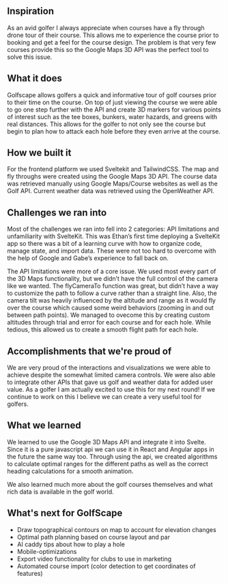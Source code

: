 ## Inspiration
As an avid golfer I always appreciate when courses have a fly through drone tour of their course. This allows me to experience the course prior to booking and get a feel for the course design. The problem is that very few courses provide this so the Google Maps 3D API was the perfect tool to solve this issue. 
## What it does
Golfscape allows golfers a quick and informative tour of golf courses prior to their time on the course. On top of just viewing the course we were able to go one step further with the API and create 3D markers for various points of interest such as the tee boxes, bunkers, water hazards, and greens with real distances. This allows for the golfer to not only see the course but begin to plan how to attack each hole before they even arrive at the course. 
## How we built it
For the frontend platform we used Sveltekit and TailwindCSS. The map and fly throughs were created using the Google Maps 3D API. The course data was retrieved manually using Google Maps/Course websites as well as the Golf API. Current weather data was retrieved using the OpenWeather API.

## Challenges we ran into
Most of the challenges we ran into fell into 2 categories: API limitations and unfamiliarity with SvelteKit. This was Ethan’s first time deploying a SvelteKit app so there was a bit of a learning curve with how to organize code, manage state, and import data. These were not too hard to overcome with the help of Google and Gabe’s experience to fall back on. 

The API limitations were more of a core issue. We used most every part of the 3D Maps functionality, but we didn’t have the full control of the camera like we wanted. The flyCameraTo function was great, but didn’t have a way to customize the path to follow a curve rather than a straight line. Also, the camera tilt was heavily influenced by the altitude and range as it would fly over the course which caused some weird behaviors (zooming in and out between path points). We managed to ovecome this by creating custom altitudes through trial and error for each course and for each hole. While tedious, this allowed us to create a smooth flight path for each hole.

## Accomplishments that we're proud of
We are very proud of the interactions and visualizations we were able to achieve despite the somewhat limited camera controls. We were also able to integrate other APIs that gave us golf and weather data for added user value. As a golfer I am actually excited to use this for my next round! If we continue to work on this I believe we can create a very useful tool for golfers.

## What we learned
We learned to use the Google 3D Maps API and integrate it into Svelte. Since it is a pure javascript api we can use it in React and Angular apps in the future the same way too. Through using the api, we created algorithms to calculate optimal ranges for the different paths as well as the correct heading calculations for a smooth animation.

We also learned much more about the golf courses themselves and what rich data is available in the golf world.

## What's next for GolfScape
- Draw topographical contours on map to account for elevation changes
- Optimal path planning based on course layout and par
- AI caddy tips about how to play a hole
- Mobile-optimizations
- Export video functionality for clubs to use in marketing
- Automated course import (color detection to get coordinates of features)

  
